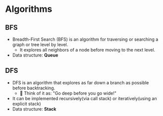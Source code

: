 # Algorithms

## BFS
* Breadth-First Search (BFS) is an algorithm for traversing or searching a graph or tree level by level.
  * It explores all neighbors of a node before moving to the next level.
* Data structure: **Queue**

## DFS
* DFS is an algorithm that explores as far down a branch as possible before backtracking.
  * 🧠 Think of it as: "Go deep before you go wide!"
* It can be implemented recursively(via call stack) or iteratively(using an explicit stack)
* Data structure: **Stack**